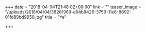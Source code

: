 +++
date = "2018-04-04T21:48:02+00:00"
link = ""
teaser_image = "/uploads/2018/04/04/38281969-e94b8426-3759-11e8-8692-01fd89bd9950.jpg"
title = "Ye"

+++
